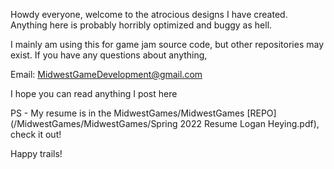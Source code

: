 Howdy everyone, welcome to the atrocious designs I have created. 
Anything here is probably horribly optimized and buggy as hell.

I mainly am using this for game jam source code, but other repositories may exist.
If you have any questions about anything, 

  Email: MidwestGameDevelopment@gmail.com

I hope you can read anything I post here

PS - My resume is in the MidwestGames/MidwestGames [REPO](/MidwestGames/MidwestGames/Spring 2022 Resume Logan Heying.pdf), check it out!

Happy trails!

<!---
MidwestGames/MidwestGames is a ✨ special ✨ repository because its `README.md` (this file) appears on your GitHub profile.
You can click the Preview link to take a look at your changes.
--->
